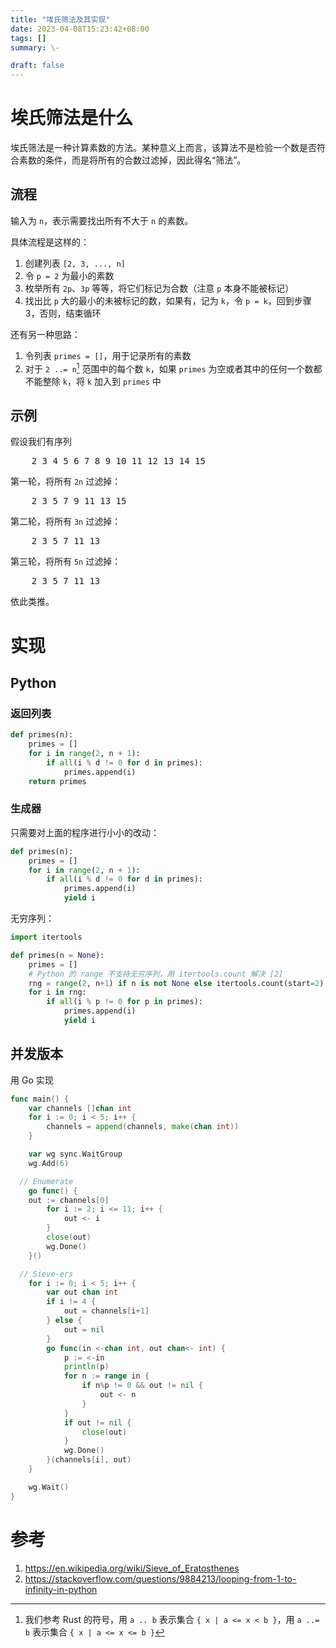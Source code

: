 ```yaml
---
title: "埃氏筛法及其实现"
date: 2023-04-08T15:23:42+08:00
tags: []
summary: \-

draft: false
---
```


# 埃氏筛法是什么

埃氏筛法是一种计算素数的方法。某种意义上而言，该算法不是检验一个数是否符合素数的条件，而是将所有的合数过滤掉，因此得名“筛法”。

## 流程

输入为 `n`，表示需要找出所有不大于 `n` 的素数。

具体流程是这样的：

1. 创建列表 `[2, 3, ..., n]`
2. 令 `p = 2` 为最小的素数
3. 枚举所有 `2p`、`3p` 等等，将它们标记为合数（注意 `p` 本身不能被标记）
4. 找出比 `p` 大的最小的未被标记的数，如果有，记为 `k`，令 `p = k`，回到步骤 3，否则，结束循环

还有另一种思路：

1. 令列表 `primes = []`，用于记录所有的素数
2. 对于 `2 ..= n`[^range-notation] 范围中的每个数 `k`，如果 `primes` 为空或者其中的任何一个数都不能整除 `k`，将 `k` 加入到 `primes` 中

[^range-notation]: 我们参考 Rust 的符号，用 `a .. b` 表示集合 `{ x | a <= x < b }`，用 `a ..= b` 表示集合 `{ x | a <= x <= b }`

## 示例

假设我们有序列

<pre>
    2 3 4 5 6 7 8 9 10 11 12 13 14 15
</pre>

第一轮，将所有 `2n` 过滤掉：

<pre>
    2 3 5 7 9 11 13 15
</pre>

第二轮，将所有 `3n` 过滤掉：

<pre>
    2 3 5 7 11 13
</pre>

第三轮，将所有 `5n` 过滤掉：

<pre>
    2 3 5 7 11 13
</pre>

依此类推。

# 实现

## Python

### 返回列表

```python
def primes(n):
    primes = []
    for i in range(2, n + 1):
        if all(i % d != 0 for d in primes):
            primes.append(i)
    return primes
```

### 生成器

只需要对上面的程序进行小小的改动：

```python
def primes(n):
    primes = []
    for i in range(2, n + 1):
        if all(i % d != 0 for d in primes):
            primes.append(i)
            yield i
```

无穷序列：

```python
import itertools

def primes(n = None):
    primes = []
    # Python 的 range 不支持无穷序列，用 itertools.count 解决 [2]
    rng = range(2, n+1) if n is not None else itertools.count(start=2)
    for i in rng:
        if all(i % p != 0 for p in primes):
            primes.append(i)
            yield i
```

## 并发版本

用 Go 实现

```go
func main() {
	var channels []chan int
	for i := 0; i < 5; i++ {
		channels = append(channels, make(chan int))
	}

	var wg sync.WaitGroup
	wg.Add(6)

  // Enumerate
	go func() {
    out := channels[0]
		for i := 2; i <= 11; i++ {
			out <- i
		}
		close(out)
		wg.Done()
	}()

  // Sieve-ers
	for i := 0; i < 5; i++ {
		var out chan int
		if i != 4 {
			out = channels[i+1]
		} else {
			out = nil
		}
		go func(in <-chan int, out chan<- int) {
			p := <-in
			println(p)
			for n := range in {
				if n%p != 0 && out != nil {
					out <- n
				}
			}
			if out != nil {
				close(out)
			}
			wg.Done()
		}(channels[i], out)
	}

	wg.Wait()
}
```


# 参考

1. https://en.wikipedia.org/wiki/Sieve_of_Eratosthenes
2. https://stackoverflow.com/questions/9884213/looping-from-1-to-infinity-in-python
